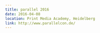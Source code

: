 ```yaml
---
title: parallel 2016
date: 2016-04-08
location: Print Media Academy, Heidelberg
link: http://www.parallelcon.de/
---
```

